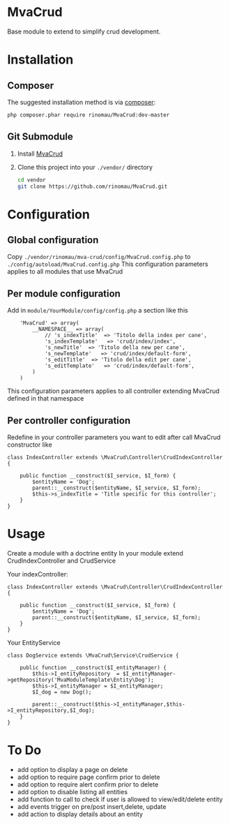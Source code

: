 MvaCrud
========
Base module to extend to simplify crud development.

Installation
============
## Composer

The suggested installation method is via [composer](http://getcomposer.org/):

```sh
php composer.phar require rinomau/MvaCrud:dev-master
```
## Git Submodule

 1. Install [MvaCrud](https://github.com/rinomau/MvaCrud.git)
 2. Clone this project into your `./vendor/` directory

    ```sh
    cd vendor
    git clone https://github.com/rinomau/MvaCrud.git
    ```

Configuration
=============
## Global configuration
Copy `./vendor/rinomau/mva-crud/config/MvaCrud.config.php` to `./config/autoload/MvaCrud.config.php`
This configuration parameters applies to all modules that use MvaCrud

## Per module configuration
Add in `module/YourModule/config/config.php` a section like this

```
    'MvaCrud' => array(
        __NAMESPACE__ => array(
            // 's_indexTitle'  => 'Titolo della index per cane',
            's_indexTemplate'   => 'crud/index/index',
            's_newTitle'  => 'Titolo della new per cane',
            's_newTemplate'   => 'crud/index/default-form',
            's_editTitle'  => 'Titolo della edit per cane',
            's_editTemplate'   => 'crud/index/default-form',
        )
    )
```
This configuration parameters applies to all controller extending MvaCrud defined in that namespace

## Per controller configuration
Redefine in your controller parameters you want to edit after call MvaCrud constructor like

```
class IndexController extends \MvaCrud\Controller\CrudIndexController {
    
    public function __construct($I_service, $I_form) {
        $entityName = 'Dog';
        parent::__construct($entityName, $I_service, $I_form);
        $this->s_indexTitle = 'Title specific for this controller';
    }
}
```


Usage
=====
Create a module with a doctrine entity
In your module extend CrudIndexController and CrudService

Your indexController:
```
class IndexController extends \MvaCrud\Controller\CrudIndexController {
    
    public function __construct($I_service, $I_form) {
        $entityName = 'Dog';
        parent::__construct($entityName, $I_service, $I_form);
    }
}
```
Your EntityService
```
class DogService extends \MvaCrud\Service\CrudService {
    
    public function __construct($I_entityManager) {
        $this->I_entityRepository  = $I_entityManager->getRepository('MvaModuleTemplate\Entity\Dog');
        $this->I_entityManager = $I_entityManager;
        $I_dog = new Dog();

        parent::__construct($this->I_entityManager,$this->I_entityRepository,$I_dog);
    }
}
```
To Do
=====
- add option to display a page on delete
- add option to require page confirm prior to delete
- add option to require alert confirm  prior to delete
- add option to disable listing all entities
- add function to call to check if user is allowed to view/edit/delete entity
- add events trigger on pre/post insert,delete, update
- add action to display details about an entity
